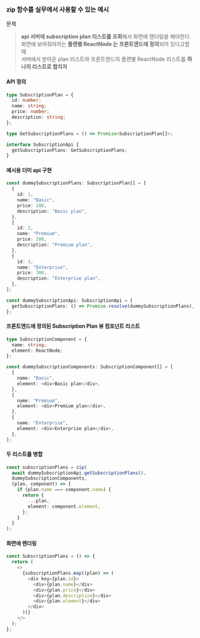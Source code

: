 ### zip 함수를 실무에서 사용할 수 있는 예시

문제

> **api 서버에 subscription plan 리스트를 조회**해서 화면에 렌더링을 해야한다.\
> 화면에 보여줘야하는 **플랜별 ReactNode 는 프론트엔드에 정의**되어 있다고할 때 \
> 서버에서 받아온 plan 리스트와 프론트엔드의 플랜별 ReactNode 리스트를 **하나의 리스트로 합치자**

#### API 정의

```ts
type SubscriptionPlan = {
  id: number;
  name: string;
  price: number;
  description: string;
};

type GetSubscriptionPlans = () => Promise<SubscriptionPlan[]>;

interface SubscriptionApi {
  getSubscriptionPlans: GetSubscriptionPlans;
}
```

#### 예시용 더미 api 구현

```ts
const dummySubscriptionPlans: SubscriptionPlan[] = [
  {
    id: 1,
    name: "Basic",
    price: 100,
    description: "Basic plan",
  },
  {
    id: 2,
    name: "Premium",
    price: 200,
    description: "Premium plan",
  },
  {
    id: 3,
    name: "Enterprise",
    price: 300,
    description: "Enterprise plan",
  },
];

const dummySubscriptionApi: SubscriptionApi = {
  getSubscriptionPlans: () => Promise.resolve(dummySubscriptionPlans),
};
```

#### 프론트엔드에 정의된 Subscription Plan 뷰 컴포넌트 리스트

```ts
type SubscriptionComponent = {
  name: string;
  element: ReactNode;
};

const dummySubscriptionComponents: SubscriptionComponent[] = [
  {
    name: "Basic",
    element: <div>Basic plan</div>,
  },
  {
    name: "Premium",
    element: <div>Premium plan</div>,
  },
  {
    name: "Enterprise",
    element: <div>Enterprise plan</div>,
  },
];
```

#### 두 리스트를 병합

```ts
const subscriptionPlans = zip(
  await dummySubscriptionApi.getSubscriptionPlans(),
  dummySubscriptionComponents,
  (plan, component) => {
    if (plan.name === component.name) {
      return {
        ...plan,
        element: component.element,
      };
    }
  }
);
```

#### 화면에 렌더링

```ts
const SubscriptionPlans = () => {
  return (
    <>
      {subscriptionPlans.map((plan) => (
        <div key={plan.id}>
          <div>{plan.name}</div>
          <div>{plan.price}</div>
          <div>{plan.description}</div>
          <div>{plan.element}</div>
        </div>
      ))}
    </>
  );
};
```
